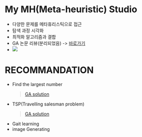 # My MH(Meta-heuristic) Studio
- 다양한 문제를 메타휴리스틱으로 접근
- 탐색 과정 시각화
- 최적화 알고리즘과 결합
- GA 논문 리뷰(분리되었음) -> [바로가기](https://github.com/KGJsGit/my_PaperList)
- <img src = "https://img.shields.io/badge/Language-python-blue">
</n>

# RECOMMANDATION
- Find the largest number
  > [GA solution](https://github.com/KGJsGit/my_GA_studio/blob/master/code/GA_largestNumberFinder.py)
- TSP(Travelling salesman problem)
  > [GA solution](https://github.com/KGJsGit/my_GA_studio/blob/master/code/GA_TSPSolver.py)
- Gait learning
- image Generating
</n>
